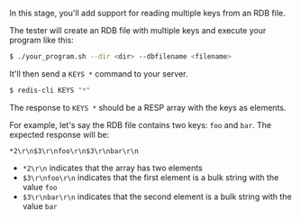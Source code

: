 In this stage, you'll add support for reading multiple keys from an RDB file.

The tester will create an RDB file with multiple keys and execute your program like this:

```bash
$ ./your_program.sh --dir <dir> --dbfilename <filename>
```

It'll then send a `KEYS *` command to your server.

```bash
$ redis-cli KEYS "*"
```

The response to `KEYS *` should be a RESP array with the keys as elements.

For example, let's say the RDB file contains two keys: `foo` and `bar`. The expected response will be:

```
*2\r\n$3\r\nfoo\r\n$3\r\nbar\r\n
```

- `*2\r\n` indicates that the array has two elements
- `$3\r\nfoo\r\n` indicates that the first element is a bulk string with the value `foo`
- `$3\r\nbar\r\n` indicates that the second element is a bulk string with the value `bar`
